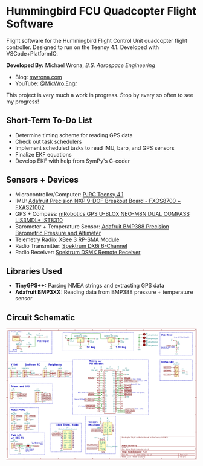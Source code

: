 # Hummingbird FCU Quadcopter Flight Software

Flight software for the Hummingbird Flight Control Unit quadcopter flight controller. Designed to run on the Teensy 4.1. Developed with VSCode+PlatformIO.

**Developed By:** Michael Wrona, *B.S. Aerospace Engineering*

* Blog: [mwrona.com](https://mwrona.com/)
* YouTube: [@MicWro Engr](https://www.youtube.com/channel/UCIeZzuXHGm7zqSFvT8xGoIQ)

This project is very much a work in progress. Stop by every so often to see my progress!

## Short-Term To-Do List

* Determine timing scheme for reading GPS data
* Check out task schedulers
* Implement scheduled tasks to read IMU, baro, and GPS sensors
* Finalize EKF equations
* Develop EKF with help from SymPy's C-coder

## Sensors + Devices

- Microcontroller/Computer: [PJRC Teensy 4.1](https://www.pjrc.com/store/teensy41.html)
- IMU: [Adafruit Precision NXP 9-DOF Breakout Board - FXOS8700 + FXAS21002](https://www.adafruit.com/product/3463)
- GPS + Compass: [mRobotics GPS U-BLOX NEO-M8N DUAL COMPASS LIS3MDL+ IST8310](https://mrobotics.io/docs/mro-gps-u-blox-neo-m8n-dual-compass-lis3mdl-ist8310/)
- Barometer + Temperature Sensor: [Adafruit BMP388 Precision Barometric Pressure and Altimeter](https://www.adafruit.com/product/3966)
- Telemetry Radio: [XBee 3 RP-SMA Module](https://www.sparkfun.com/products/15130)
- Radio Transmitter: [Spektrum DX6i 6-Channel](https://www.spektrumrc.com/Products/Default.aspx?ProdId=SPM6600)
- Radio Receiver: [Spektrum DSMX Remote Receiver](https://www.spektrumrc.com/Products/Default.aspx?ProdID=SPM9645)

## Libraries Used

- **TinyGPS++:** Parsing NMEA strings and extracting GPS data
- **Adafruit BMP3XX:** Reading data from BMP388 pressure + temperature sensor

## Circuit Schematic

![Schematic Image](images/hummingbird-sch.png)
